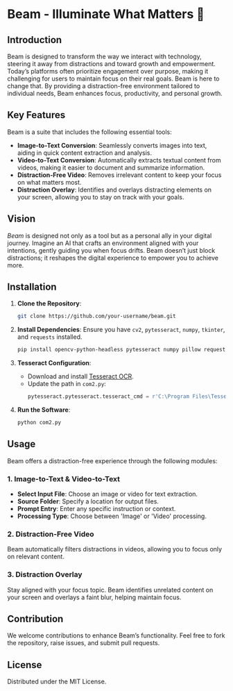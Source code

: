 # Beam - Illuminate What Matters 🌟

## Introduction
Beam is designed to transform the way we interact with technology, steering it away from distractions and toward growth and empowerment. Today’s platforms often prioritize engagement over purpose, making it challenging for users to maintain focus on their real goals. Beam is here to change that. By providing a distraction-free environment tailored to individual needs, Beam enhances focus, productivity, and personal growth.

## Key Features
Beam is a suite that includes the following essential tools:

- **Image-to-Text Conversion**: Seamlessly converts images into text, aiding in quick content extraction and analysis.
- **Video-to-Text Conversion**: Automatically extracts textual content from videos, making it easier to document and summarize information.
- **Distraction-Free Video**: Removes irrelevant content to keep your focus on what matters most.
- **Distraction Overlay**: Identifies and overlays distracting elements on your screen, allowing you to stay on track with your goals.

## Vision
*Beam* is designed not only as a tool but as a personal ally in your digital journey. Imagine an AI that crafts an environment aligned with your intentions, gently guiding you when focus drifts. Beam doesn’t just block distractions; it reshapes the digital experience to empower you to achieve more.

## Installation

1. **Clone the Repository**:
   ```bash
   git clone https://github.com/your-username/beam.git
   ```
2. **Install Dependencies**:
   Ensure you have `cv2`, `pytesseract`, `numpy`, `tkinter`, and `requests` installed.
   ```bash
   pip install opencv-python-headless pytesseract numpy pillow requests
   ```

3. **Tesseract Configuration**:
   - Download and install [Tesseract OCR](https://github.com/tesseract-ocr/tesseract).
   - Update the path in `com2.py`:
     ```python
     pytesseract.pytesseract.tesseract_cmd = r'C:\Program Files\Tesseract-OCR\tesseract.exe'
     ```

4. **Run the Software**:
   ```bash
   python com2.py
   ```

## Usage
Beam offers a distraction-free experience through the following modules:

### 1. Image-to-Text & Video-to-Text
- **Select Input File**: Choose an image or video for text extraction.
- **Source Folder**: Specify a location for output files.
- **Prompt Entry**: Enter any specific instruction or context.
- **Processing Type**: Choose between 'Image' or 'Video' processing.
  
### 2. Distraction-Free Video
Beam automatically filters distractions in videos, allowing you to focus only on relevant content.

### 3. Distraction Overlay
Stay aligned with your focus topic. Beam identifies unrelated content on your screen and overlays a faint blur, helping maintain focus.

## Contribution
We welcome contributions to enhance Beam’s functionality. Feel free to fork the repository, raise issues, and submit pull requests.

## License
Distributed under the MIT License.
